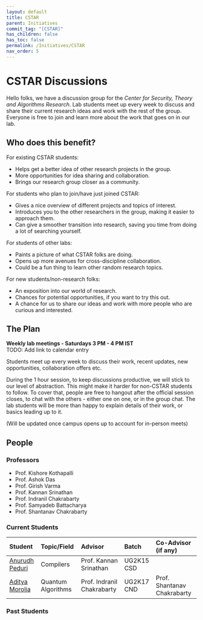 ```yaml
---
layout: default
title: CSTAR
parent: Initiatives
commit_tag: "[CSTAR]"
has_children: false
has_toc: false
permalink: /Initiatives/CSTAR
nav_order: 5
---
```


CSTAR Discussions
=================

Hello folks, we have a discussion group for the _Center for Security, Theory and Algorithms Research_. Lab students meet up every week to discuss and share their current research ideas and work with the rest of the group. Everyone is free to join and learn more about the work that goes on in our lab.

Who does this benefit?
-----------------

For existing CSTAR students:
- Helps get a better idea of other research projects in the group.
- More opportunities for idea sharing and collaboration.
- Brings our research group closer as a community.

For students who plan to join/have just joined CSTAR:
- Gives a nice overview of different projects and topics of interest.
- Introduces you to the other researchers in the group, making it easier to approach them.
- Can give a smoother transition into research, saving you time from doing a lot of searching yourself.

For students of other labs:
- Paints a picture of what CSTAR folks are doing.
- Opens up more avenues for cross-discipline collaboration.
- Could be a fun thing to learn other random research topics.

For new students/non-research folks:
- An exposition into our world of research.
- Chances for potential opportunities, if you want to try this out.
- A chance for us to share our ideas and work with more people who are curious and interested.

The Plan
--------

**Weekly lab meetings - Saturdays 3 PM - 4 PM IST**  
TODO: Add link to calendar entry

Students meet up every week to discuss their work, recent updates, new opportunities, collaboration offers etc.

During the 1 hour session, to keep discussions productive, we will stick to our level of abstraction. This might make it harder for non-CSTAR students to follow. To cover that, people are free to hangout after the official session closes, to chat with the others - either one on one, or in the group chat. The lab students will be more than happy to explain details of their work, or basics leading up to it.

(Will be updated once campus opens up to account for in-person meets)

People
------

### Professors
- Prof. Kishore Kothapalli
- Prof. Ashok Das
- Prof. Girish Varma
- Prof. Kannan Srinathan
- Prof. Indranil Chakrabarty
- Prof. Samyadeb Battacharya
- Prof. Shantanav Chakrabarty

### Current Students

| Student                 | Topic/Field        | Advisor                         | Batch          | Co-Advisor (if any)            |
|:------------------------|:-------------------|:--------------------------------|:---------------|:-------------------------------|
| [Anurudh Peduri](https://anurudhp.github.io/) | Compilers | Prof. Kannan Srinathan | UG2K15 CSD     | |
| [Aditya Morolia](https://thecharmingsociopath.github.io/) | Quantum Algorithms | Prof. Indranil Chakrabarty | UG2K17 CND | Prof. Shantanav Chakrabarty |

### Past Students

